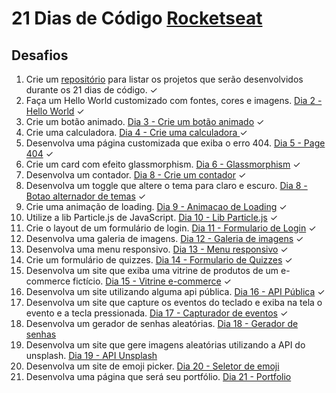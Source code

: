 # 21 Dias de Código [Rocketseat](rocketseat.com.br)

## Desafios

1. Crie um [repositório](https://github.com/danielvalmeida91/21days-coding) para listar os projetos que serão desenvolvidos durante os 21 dias de código. ✓
2. Faça um Hello World customizado com fontes, cores e imagens. [Dia 2 - Hello World](https://github.com/danielvalmeida91/21days-coding/tree/main/01%20-%20hello%20world) ✓
3. Crie um botão animado. [Dia 3 - Crie um botão animado](https://github.com/danielvalmeida91/21days-coding/tree/main/02%20-%20Button) ✓
4. Crie uma calculadora. [Dia 4 - Crie uma calculadora ](https://github.com/danielvalmeida91/21days-coding/tree/main/03%20-%20Calculator) ✓
5. Desenvolva uma página customizada que exiba o erro 404. [Dia 5 - Page 404](https://github.com/danielvalmeida91/21days-coding/tree/main/04%20-%20Page%20Error%20404) ✓
6. Crie um card com efeito glassmorphism. [Dia 6 - Glassmorphism](https://github.com/danielvalmeida91/21days-coding/tree/main/05%20-%20Glassmorphism) ✓
7. Desenvolva um contador. [Dia 8 - Crie um contador](https://github.com/danielvalmeida91/21days-coding/tree/main/07%20-%20Counter) ✓
8. Desenvolva um toggle que altere o tema para claro e escuro. [Dia 8 - Botao alternador de temas](https://github.com/danielvalmeida91/21days-coding/tree/main/08%20-%20Toggle%20Button) ✓
9. Crie uma animação de loading. [Dia 9 - Animacao de Loading](https://github.com/danielvalmeida91/21days-coding/tree/main/09%20-%20Animation%20Loading) ✓
10. Utilize a lib Particle.js de JavaScript. [Dia 10 - Lib Particle.js](https://github.com/danielvalmeida91/21days-coding/tree/main/10%20-%20Particle.js) ✓
11. Crie o layout de um formulário de login. [Dia 11 - Formulario de Login](https://github.com/danielvalmeida91/21days-coding/tree/main/11%20-%20Form%20login) ✓
12. Desenvolva uma galeria de imagens. [Dia 12 - Galeria de imagens](https://github.com/danielvalmeida91/21days-coding/tree/main/12%20-%20Carroussel) ✓
13. Desenvolva uma menu responsivo. [Dia 13 - Menu responsivo](https://github.com/danielvalmeida91/21days-coding/tree/main/13%20-%20Responsive%20menu) ✓
14. Crie um formulário de quizzes. [Dia 14 - Formulario de Quizzes](https://github.com/danielvalmeida91/21days-coding/tree/main/14%20-%20Form%20quiz) ✓
15. Desenvolva um site que exiba uma vitrine de produtos de um e-commerce fictício. [Dia 15 - Vitrine e-commerce](https://github.com/danielvalmeida91/21days-coding/tree/main/15%20-%20Shopping%20cart) ✓
16. Desenvolva um site utilizando alguma api pública. [Dia 16 - API Pública](https://github.com/danielvalmeida91/21days-coding/tree/main/16%20-%20Public%20API) ✓
17. Desenvolva um site que capture os eventos do teclado e exiba na tela o evento e a tecla pressionada. [Dia 17 - Capturador de eventos](https://github.com/danielvalmeida91/21days-coding/tree/main/17%20-%20Capture%20key) ✓
18. Desenvolva um gerador de senhas aleatórias. [Dia 18 - Gerador de senhas](https://github.com/danielvalmeida91/21days-coding/tree/main/18%20-%20Password%20generator)
19. Desenvolva um site que gere imagens aleatórias utilizando a API do unsplash. [Dia 19 - API Unsplash](https://github.com/danielvalmeida91/21days-coding/tree/main/19%20-%20Unsplash%20API)
20. Desenvolva um site de emoji picker. [Dia 20 - Seletor de emoji](https://github.com/danielvalmeida91/21days-coding/tree/main/20%20-%20Emoji%20picker)
21. Desenvolva uma página que será seu portfólio. [Dia 21 - Portfolio](https://github.com/danielvalmeida91/21days-coding/tree/main/21%20-%20Portfolio)
